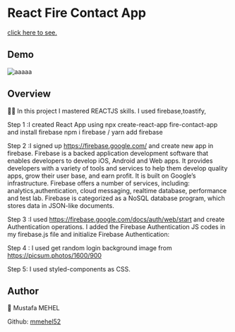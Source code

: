 # React Fire Contact App
[click here to see.](https://mm-firecontact-tasktracker.netlify.app/)
## Demo

![aaaaa]()

## Overview

👨‍💻 In this project I mastered REACTJS skills. I used firebase,toastify,

Step 1 :I created React App using npx create-react-app fire-contact-app and install firebase npm i firebase / yarn add firebase

Step 2 :I signed up https://firebase.google.com/ and create new app in firebase. Firebase is a backed application development software that enables developers to develop iOS, Android and Web apps. It provides developers with a variety of tools and services to help them develop quality apps, grow their user base, and earn profit. It is built on Google’s infrastructure. Firebase offers a number of services, including: analytics,authentication, cloud messaging, realtime database, performance and test lab. Firebase is categorized as a NoSQL database program, which stores data in JSON-like documents.

Step 3 :I used https://firebase.google.com/docs/auth/web/start and create Authentication operations.
I added the Firebase Authentication JS codes in my firebase.js file and initialize Firebase Authentication:

Step 4 : I used get random login background image from https://picsum.photos/1600/900

Step 5: I used styled-components as CSS.
## Author
👤 Mustafa MEHEL


Github: [mmehel52](https://github.com/mmehel52)


